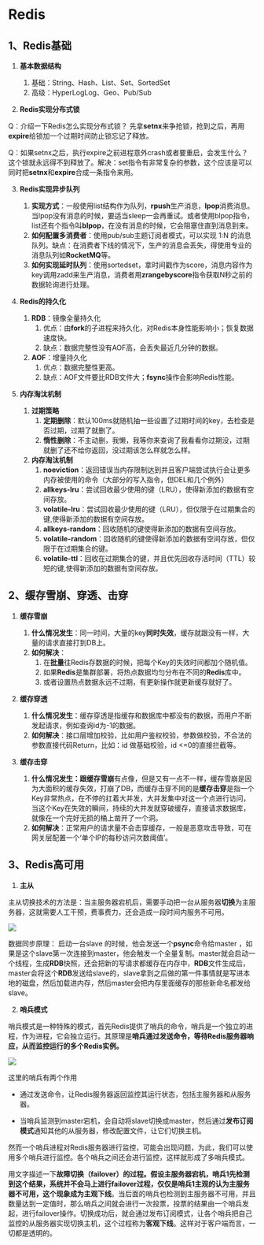 # Redis

## 1、Redis基础
1. **基本数据结构**
   1. 基础：String、Hash、List、Set、SortedSet
   1. 高级：HyperLogLog、Geo、Pub/Sub



2. **Redis实现分布式锁**

Q：介绍一下Redis怎么实现分布式锁？
先拿**setnx**来争抢锁，抢到之后，再用**expire**给锁加一个过期时间防止锁忘记了释放。

Q：如果setnx之后，执行expire之前进程意外crash或者要重启，会发生什么？
这个锁就永远得不到释放了。解决：set指令有非常复杂的参数，这个应该是可以同时把**setnx**和**expire**合成一条指令来用。


3. **Redis实现异步队列**
   1. **实现方式**：一般使用list结构作为队列，**rpush**生产消息，**lpop**消费消息。当lpop没有消息的时候，要适当sleep一会再重试。或者使用blpop指令，list还有个指令叫**blpop**，在没有消息的时候，它会阻塞住直到消息到来。
   1. **如何配置多消费者**：使用pub/sub主题订阅者模式，可以实现 1:N 的消息队列。缺点：在消费者下线的情况下，生产的消息会丢失，得使用专业的消息队列如**RocketMQ**等。
   1. **如何实现延时队列**：使用sortedset，拿时间戳作为score，消息内容作为key调用zadd来生产消息，消费者用**zrangebyscore**指令获取N秒之前的数据轮询进行处理。




4. **Redis的持久化**
   1. **RDB**：镜像全量持久化
      1. 优点：由**fork**的子进程来持久化，对Redis本身性能影响小；恢复数据速度快。
      1. 缺点：数据完整性没有AOF高，会丢失最近几分钟的数据。
   2. **AOF**：增量持久化
      1. 优点：数据完整性更高。
      1. 缺点：AOF文件要比RDB文件大；**fsync**操作会影响Redis性能。




5. **内存淘汰机制**
   1. **过期策略**
      1. **定期删除**：默认100ms就随机抽一些设置了过期时间的key，去检查是否过期，过期了就删了。
      1. **惰性删除**：不主动删，我懒，我等你来查询了我看看你过期没，过期就删了还不给你返回，没过期该怎么样就怎么样。
   2. **内存淘汰机制**
      1. **noeviction**：返回错误当内存限制达到并且客户端尝试执行会让更多内存被使用的命令（大部分的写入指令，但DEL和几个例外）
      1. **allkeys-lru**：尝试回收最少使用的键（LRU），使得新添加的数据有空间存放。
      1. **volatile-lru**：尝试回收最少使用的键（LRU），但仅限于在过期集合的键,使得新添加的数据有空间存放。
      1. **allkeys-random**：回收随机的键使得新添加的数据有空间存放。
      1. **volatile-random**：回收随机的键使得新添加的数据有空间存放，但仅限于在过期集合的键。
      1. **volatile-ttl**：回收在过期集合的键，并且优先回收存活时间（TTL）较短的键,使得新添加的数据有空间存放。
## 2、缓存雪崩、穿透、击穿

1. **缓存雪崩**
   1. **什么情况发生**：同一时间，大量的key**同时失效**，缓存就跟没有一样，大量的请求直接打到DB上。
   1. **如何解决**：
      1. 在**批量**往Redis存数据的时候，把每个Key的失效时间都加个随机值。
      1. 如果**Redis**是集群部署，将热点数据均匀分布在不同的**Redis**库中。
      1. 或者设置热点数据永远不过期，有更新操作就更新缓存就好了。



2. **缓存穿透**
   1. **什么情况发生**：缓存穿透是指缓存和数据库中都没有的数据，而用户不断发起请求，例如查询id为-1的数据。
   1. **如何解决**：接口层增加校验，比如用户鉴权校验，参数做校验，不合法的参数直接代码Return，比如：id 做基础校验，id <=0的直接拦截等。




3. **缓存击穿**
   1. **什么情况发生：**跟**缓存雪崩**有点像，但是又有一点不一样，缓存雪崩是因为大面积的缓存失效，打崩了DB，而缓存击穿不同的是**缓存击穿**是指一个Key非常热点，在不停的扛着大并发，大并发集中对这一个点进行访问，当这个Key在失效的瞬间，持续的大并发就穿破缓存，直接请求数据库，就像在一个完好无损的桶上凿开了一个洞。
   1. **如何解决**：正常用户的请求量不会击穿缓存，一般是恶意攻击导致，可在网关层配置一个‘单个IP的每秒访问次数阈值’。


## 3、Redis高可用

1. **主从**

主从切换技术的方法是：当主服务器宕机后，需要手动把一台从服务器**切换**为主服务器，这就需要人工干预，费事费力，还会造成一段时间内服务不可用。

![](https://cdn.nlark.com/yuque/0/2021/webp/2548312/1614606481384-2e247b94-ce27-4d79-bc6e-976fc50e63ea.webp#align=left&display=inline&height=490&margin=%5Bobject%20Object%5D&name=&originHeight=490&originWidth=1080&size=0&status=done&style=none&width=1080)

数据同步原理：
启动一台slave 的时候，他会发送一个**psync**命令给master ，如果是这个slave第一次连接到master，他会触发一个全量复制。master就会启动一个线程，生成**RDB**快照，还会把新的写请求都缓存在内存中，**RDB**文件生成后，master会将这个**RDB**发送给slave的，slave拿到之后做的第一件事情就是写进本地的磁盘，然后加载进内存，然后master会把内存里面缓存的那些新命名都发给slave。

2. **哨兵模式**

哨兵模式是一种特殊的模式，首先Redis提供了哨兵的命令，哨兵是一个独立的进程，作为进程，它会独立运行。其原理是**哨兵通过发送命令，等待Redis服务器响应，从而监控运行的多个Redis实例。**

![](https://upload-images.jianshu.io/upload_images/11320039-57a77ca2757d0924.png?imageMogr2/auto-orient/strip|imageView2/2/w/507/format/webp)

这里的哨兵有两个作用

- 通过发送命令，让Redis服务器返回监控其运行状态，包括主服务器和从服务器。

- 当哨兵监测到master宕机，会自动将slave切换成master，然后通过**发布订阅模式**通知其他的从服务器，修改配置文件，让它们切换主机。


然而一个哨兵进程对Redis服务器进行监控，可能会出现问题，为此，我们可以使用多个哨兵进行监控。各个哨兵之间还会进行监控，这样就形成了多哨兵模式。


用文字描述一下**故障切换（failover）**的过程。假设主服务器宕机，哨兵1先检测到这个结果，系统并不会马上进行failover过程，仅仅是哨兵1主观的认为主服务器不可用，这个现象成为**主观下线**。当后面的哨兵也检测到主服务器不可用，并且数量达到一定值时，那么哨兵之间就会进行一次投票，投票的结果由一个哨兵发起，进行failover操作。切换成功后，就会通过发布订阅模式，让各个哨兵把自己监控的从服务器实现切换主机，这个过程称为**客观下线**。这样对于客户端而言，一切都是透明的。
